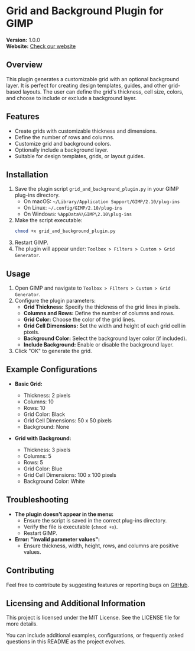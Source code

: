 # Grid and Background Plugin for GIMP

**Version:** 1.0.0  
**Website:** [Check our website](https://www.brundisium.org/recursos/plugins)

## Overview
This plugin generates a customizable grid with an optional background layer. It is perfect for creating design templates, guides, and other grid-based layouts. The user can define the grid's thickness, cell size, colors, and choose to include or exclude a background layer.

## Features
- Create grids with customizable thickness and dimensions.
- Define the number of rows and columns.
- Customize grid and background colors.
- Optionally include a background layer.
- Suitable for design templates, grids, or layout guides.

## Installation
1. Save the plugin script `grid_and_background_plugin.py` in your GIMP plug-ins directory.
   - On macOS: `~/Library/Application Support/GIMP/2.10/plug-ins`
   - On Linux: `~/.config/GIMP/2.10/plug-ins`
   - On Windows: `%AppData%\GIMP\2.10\plug-ins`
2. Make the script executable:
   ```bash
   chmod +x grid_and_background_plugin.py
   ```
3. Restart GIMP.
4. The plugin will appear under: `Toolbox > Filters > Custom > Grid Generator`.

## Usage
1. Open GIMP and navigate to `Toolbox > Filters > Custom > Grid Generator`.
2. Configure the plugin parameters:
   - **Grid Thickness:** Specify the thickness of the grid lines in pixels.
   - **Columns and Rows:** Define the number of columns and rows.
   - **Grid Color:** Choose the color of the grid lines.
   - **Grid Cell Dimensions:** Set the width and height of each grid cell in pixels.
   - **Background Color:** Select the background layer color (if included).
   - **Include Background:** Enable or disable the background layer.
3. Click "OK" to generate the grid.

## Example Configurations
- **Basic Grid:**
  - Thickness: 2 pixels
  - Columns: 10
  - Rows: 10
  - Grid Color: Black
  - Grid Cell Dimensions: 50 x 50 pixels
  - Background: None

- **Grid with Background:**
  - Thickness: 3 pixels
  - Columns: 5
  - Rows: 5
  - Grid Color: Blue
  - Grid Cell Dimensions: 100 x 100 pixels
  - Background Color: White

## Troubleshooting
- **The plugin doesn’t appear in the menu:**
  - Ensure the script is saved in the correct plug-ins directory.
  - Verify the file is executable (`chmod +x`).
  - Restart GIMP.
- **Error: "Invalid parameter values":**
  - Ensure thickness, width, height, rows, and columns are positive values.

## Contributing
Feel free to contribute by suggesting features or reporting bugs on [GitHub](https://github.com/NICNE0/gimp-grid-generator).

## Licensing and Additional Information

This project is licensed under the MIT License. See the LICENSE file for more details.

You can include additional examples, configurations, or frequently asked questions in this README as the project evolves.
